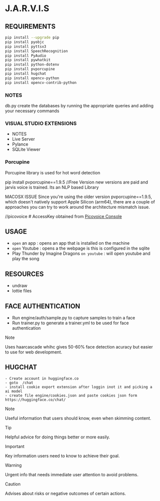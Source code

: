 # J.A.R.V.I.S

## REQUIREMENTS
``` bash
pip install --upgrade pip
pip install pyobjc
pip install pyttsx3
pip install SpeechRecognition
pip install PyAudio
pip install pywhatkit
pip install python-dotenv
pip install pvporcupine 
pip install hugchat
pip install opencv-python
pip install opencv-contrib-python 
```

### NOTES

db.py create the databases by running the appropriate queries and adding your necessary commands

### VISUAL STUDIO EXTENSIONS 
- NOTES
- Live Server
- Pylance
- SQLite Viewer

### Porcupine 
Porcupine library is used for hot word detection

pip install pvporcupine==1.9.5 //Free Version new versions are paid and jarvis voice is trained. Its an NLP based Library

MACOSX ISSUE
Since you're using the older version pvporcupine==1.9.5, which doesn't natively support Apple Silicon (arm64), there are a couple of approaches you can try to work around the architecture mismatch issue.

//picovoice # AccessKey obtained from [Picovoice Console](https://console.picovoice.ai/)

## USAGE
- `open` an app : opens an app that is installed on the machine
- `open` Youtube : opens a the webpage is this is configured in the sqlite
- Play Thunder by Imagine Dragons `on youtube` : will open youtube and play the song


## RESOURCES
- undraw
- lottie files

## FACE AUTHENTICATION
- Run engine/auth/sample.py to capture samples to train a face
- Run trainer.py to generate a trainer.yml to be used for face authentication
> [!NOTE]
> Uses haarcascade whihc gives 50-60% face detection acuracy but easier to use for web development.

## HUGCHAT
    - Create account in huggingface.co
    - goto  /chat
    - install cookie export extension after loggin inot it and picking a ai model
    - create file engine/cookies.json and paste cookies json form https://huggingface.co/chat/

> [!NOTE]
> Useful information that users should know, even when skimming content.

> [!TIP]
> Helpful advice for doing things better or more easily.

> [!IMPORTANT]
> Key information users need to know to achieve their goal.

> [!WARNING]
> Urgent info that needs immediate user attention to avoid problems.

> [!CAUTION]
> Advises about risks or negative outcomes of certain actions.

